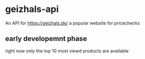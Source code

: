 # geizhals-api
An API for https://geizhals.de/ a popular website for pricechecks
## early developemnt phase

right now only the top 10 most viewd products are available
